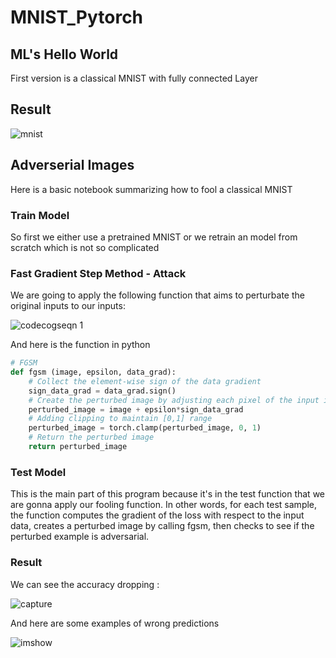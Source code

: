 # MNIST_Pytorch
## ML's Hello World
First version is a classical MNIST with fully connected Layer
## Result
![mnist](https://user-images.githubusercontent.com/45148200/49903347-35a6a380-fe67-11e8-8a21-8873d2150336.PNG)

## Adverserial Images 
Here is a basic notebook summarizing how to fool a classical MNIST
### Train Model 
So first we either use a pretrained MNIST or we retrain an model from scratch which is not so complicated
### Fast Gradient Step Method - Attack
We are going to apply the following function that aims to perturbate the original inputs to our inputs:

![codecogseqn 1](https://user-images.githubusercontent.com/45148200/49902351-ff1b5980-fe63-11e8-873e-5fb16f8a99ce.gif)

And here is the function in python 
``` python 
# FGSM
def fgsm (image, epsilon, data_grad):
    # Collect the element-wise sign of the data gradient
    sign_data_grad = data_grad.sign()
    # Create the perturbed image by adjusting each pixel of the input image
    perturbed_image = image + epsilon*sign_data_grad
    # Adding clipping to maintain [0,1] range
    perturbed_image = torch.clamp(perturbed_image, 0, 1)
    # Return the perturbed image
    return perturbed_image
```
### Test Model
This is the main part of this program because it's in the test function that we are gonna apply our fooling function.
In other words, for each test sample,  the function computes the gradient of the loss with respect to the input data,
creates a perturbed image by calling fgsm, then checks to see if the perturbed example is adversarial.
### Result

We can see the accuracy dropping :

![capture](https://user-images.githubusercontent.com/45148200/49972073-e2992300-ff30-11e8-97f3-d2ac764abddb.PNG)

And here are some examples of wrong predictions

![imshow](https://user-images.githubusercontent.com/45148200/49972138-fcd30100-ff30-11e8-90d1-d32fb81d4dc6.PNG)
